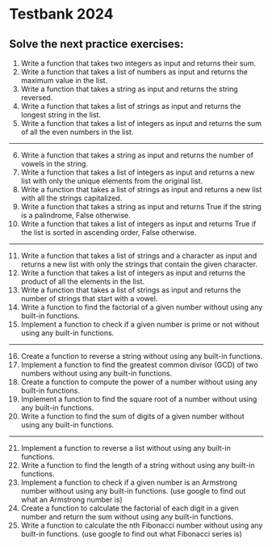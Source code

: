# Testbank 2024

## Solve the next practice exercises:

1. Write a function that takes two integers as input and returns their sum.
2. Write a function that takes a list of numbers as input and returns the maximum value in the list.
3. Write a function that takes a string as input and returns the string reversed.
4. Write a function that takes a list of strings as input and returns the longest string in the list.
5. Write a function that takes a list of integers as input and returns the sum of all the even numbers in the list.

---

6. Write a function that takes a string as input and returns the number of vowels in the string.
7. Write a function that takes a list of integers as input and returns a new list with only the unique elements from the original list.
8. Write a function that takes a list of strings as input and returns a new list with all the strings capitalized.
9. Write a function that takes a string as input and returns True if the string is a palindrome, False otherwise.
10. Write a function that takes a list of integers as input and returns True if the list is sorted in ascending order, False otherwise.

---

11. Write a function that takes a list of strings and a character as input and returns a new list with only the strings that contain the given character.
12. Write a function that takes a list of integers as input and returns the product of all the elements in the list.
13. Write a function that takes a list of strings as input and returns the number of strings that start with a vowel.
14. Write a function to find the factorial of a given number without using any built-in functions.
15. Implement a function to check if a given number is prime or not without using any built-in functions.

---

16. Create a function to reverse a string without using any built-in functions.
17. Implement a function to find the greatest common divisor (GCD) of two numbers without using any built-in functions.
18. Create a function to compute the power of a number without using any built-in functions.
19. Implement a function to find the square root of a number without using any built-in functions.
20. Write a function to find the sum of digits of a given number without using any built-in functions.

---

21. Implement a function to reverse a list without using any built-in functions.
22. Write a function to find the length of a string without using any built-in functions.
23. Implement a function to check if a given number is an Armstrong number without using any built-in functions. (use google to find out what an Armstrong number is)
24. Create a function to calculate the factorial of each digit in a given number and return the sum without using any built-in functions.
25. Write a function to calculate the nth Fibonacci number without using any built-in functions. (use google to find out what Fibonacci series is)
